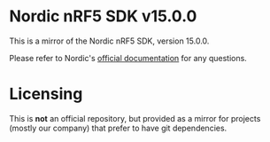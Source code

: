 # Nordic nRF5 SDK v15.0.0

This is a mirror of the Nordic nRF5 SDK, version 15.0.0.

Please refer to Nordic's [official documentation](https://www.nordicsemi.com/eng/Products/Bluetooth-low-energy/nRF5-SDK) for any questions.

# Licensing

This is **not** an official repository, but provided as a mirror for projects (mostly our company) that prefer to have git dependencies.
